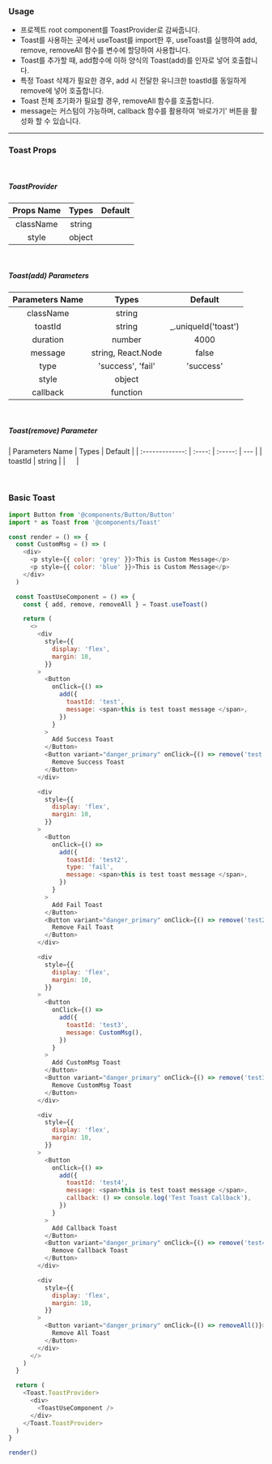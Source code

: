 ### Usage

- 프로젝트 root component를 ToastProvider로 감싸줍니다.
- Toast를 사용하는 곳에서 useToast를 import한 후, useToast를 실행하여 add, remove, removeAll 함수를 변수에 할당하여 사용합니다.
- Toast를 추가할 때, add함수에 이하 양식의 Toast(add)를 인자로 넣어 호출합니다.
- 특정 Toast 삭제가 필요한 경우, add 시 전달한 유니크한 toastId를 동일하게 remove에 넣어 호출합니다.
- Toast 전체 초기화가 필요할 경우, removeAll 함수를 호출합니다.
- message는 커스텀이 가능하며, callback 함수를 활용하여 '바로가기' 버튼을 활성화 할 수 있습니다.

---

### Toast Props

<br />

##### ToastProvider

| Props Name | Types  | Default |
| :--------: | :----: | :-----: |
| className  | string |         |
|   style    | object |         |

<br />

##### Toast(add) Parameters

| Parameters Name |       Types        |       Default        |
| :-------------: | :----------------: | :------------------: |
|    className    |       string       |                      |
|     toastId     |       string       | \_.uniqueId('toast') |
|    duration     |       number       |         4000         |
|     message     | string, React.Node |        false         |
|      type       | 'success', 'fail'  |      'success'       |
|      style      |       object       |                      |
|    callback     |      function      |                      |

<br />

##### Toast(remove) Parameter

| Parameters Name | Types  | Default |
| :-------------: | :----: | :-----: | --- |
|     toastId     | string |         | 　  |

<br />

### Basic Toast

```js
import Button from '@components/Button/Button'
import * as Toast from '@components/Toast'

const render = () => {
  const CustomMsg = () => (
    <div>
      <p style={{ color: 'grey' }}>This is Custom Message</p>
      <p style={{ color: 'blue' }}>This is Custom Message</p>
    </div>
  )

  const ToastUseComponent = () => {
    const { add, remove, removeAll } = Toast.useToast()

    return (
      <>
        <div
          style={{
            display: 'flex',
            margin: 10,
          }}
        >
          <Button
            onClick={() =>
              add({
                toastId: 'test',
                message: <span>this is test toast message </span>,
              })
            }
          >
            Add Success Toast
          </Button>
          <Button variant="danger_primary" onClick={() => remove('test')}>
            Remove Success Toast
          </Button>
        </div>

        <div
          style={{
            display: 'flex',
            margin: 10,
          }}
        >
          <Button
            onClick={() =>
              add({
                toastId: 'test2',
                type: 'fail',
                message: <span>this is test toast message </span>,
              })
            }
          >
            Add Fail Toast
          </Button>
          <Button variant="danger_primary" onClick={() => remove('test2')}>
            Remove Fail Toast
          </Button>
        </div>

        <div
          style={{
            display: 'flex',
            margin: 10,
          }}
        >
          <Button
            onClick={() =>
              add({
                toastId: 'test3',
                message: CustomMsg(),
              })
            }
          >
            Add CustomMsg Toast
          </Button>
          <Button variant="danger_primary" onClick={() => remove('test3')}>
            Remove CustomMsg Toast
          </Button>
        </div>

        <div
          style={{
            display: 'flex',
            margin: 10,
          }}
        >
          <Button
            onClick={() =>
              add({
                toastId: 'test4',
                message: <span>this is test toast message </span>,
                callback: () => console.log('Test Toast Callback'),
              })
            }
          >
            Add Callback Toast
          </Button>
          <Button variant="danger_primary" onClick={() => remove('test4')}>
            Remove Callback Toast
          </Button>
        </div>

        <div
          style={{
            display: 'flex',
            margin: 10,
          }}
        >
          <Button variant="danger_primary" onClick={() => removeAll()}>
            Remove All Toast
          </Button>
        </div>
      </>
    )
  }

  return (
    <Toast.ToastProvider>
      <div>
        <ToastUseComponent />
      </div>
    </Toast.ToastProvider>
  )
}

render()
```
